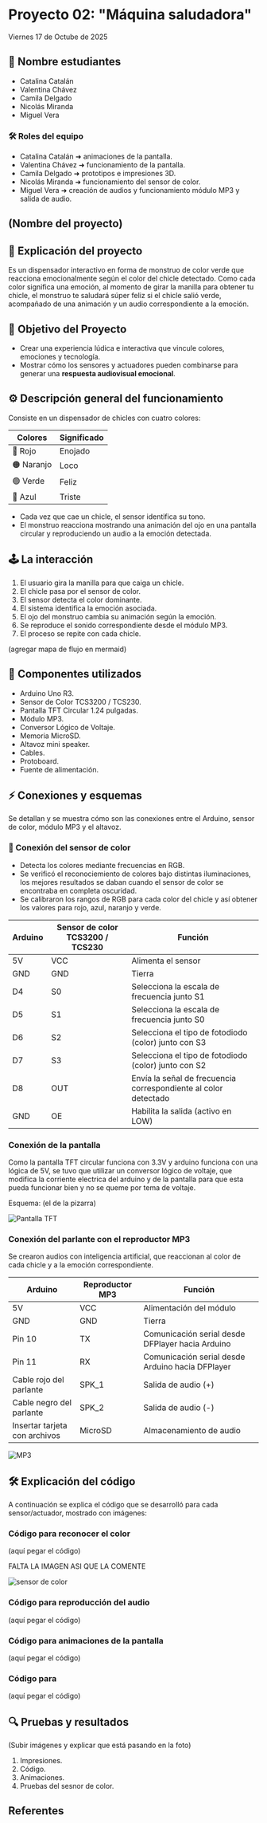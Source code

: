 # Proyecto 02: "Máquina saludadora"

Viernes 17 de Octube de 2025

## 👥 Nombre estudiantes

- Catalina Catalán
- Valentina Chávez
- Camila Delgado
- Nicolás Miranda
- Miguel Vera

### 🛠️ Roles del equipo

- Catalina Catalán ➜ animaciones de la pantalla.
- Valentina Chávez ➜ funcionamiento de la pantalla.
- Camila Delgado ➜ prototipos e impresiones 3D.
- Nicolás Miranda ➜ funcionamiento del sensor de color.
- Miguel Vera ➜ creación de audios y funcionamiento módulo MP3 y salida de audio.

## (Nombre del proyecto)

## 🔮 Explicación del proyecto

Es un dispensador interactivo en forma de monstruo de color verde que reacciona emocionalmente según el color del chicle detectado. Como cada color significa una emoción, al momento de girar la manilla para obtener tu chicle, el monstruo te saludará súper feliz si el chicle salió verde, acompañado de una animación y un audio correspondiente a la emoción.

## 📌 Objetivo del Proyecto

- Crear una experiencia lúdica e interactiva que vincule colores, emociones y tecnología.
- Mostrar cómo los sensores y actuadores pueden combinarse para generar una **respuesta audiovisual emocional**.

## ⚙️ Descripción general del funcionamiento

Consiste en un dispensador de chicles con cuatro colores:

| Colores | Significado |
|---------|-------------|
| 🔴 Rojo | Enojado     |
| 🟠 Naranjo | Loco     |
| 🟢 Verde | Feliz      |
| 🔵 Azul  | Triste     |

- Cada vez que cae un chicle, el sensor identifica su tono.
- El monstruo reacciona mostrando una animación del ojo en una pantalla circular y reproduciendo un audio a la emoción detectada.

## 🕹️ La interacción

1. El usuario gira la manilla para que caiga un chicle.
2. El chicle pasa por el sensor de color.
3. El sensor detecta el color dominante.
4. El sistema identifica la emoción asociada.
5. El ojo del monstruo cambia su animación según la emoción.
6. Se reproduce el sonido correspondiente desde el módulo MP3.
7. El proceso se repite con cada chicle.

(agregar mapa de flujo en mermaid)

## 🔌 Componentes utilizados

- Arduino Uno R3.
- Sensor de Color TCS3200 / TCS230.
- Pantalla TFT Circular 1.24 pulgadas.
- Módulo MP3.
- Conversor Lógico de Voltaje.
- Memoria MicroSD.
- Altavoz mini speaker.
- Cables.
- Protoboard.
- Fuente de alimentación.

## ⚡️ Conexiones y esquemas

Se detallan y se muestra cómo son las conexiones entre el Arduino, sensor de color, módulo MP3 y el altavoz.

### 🚥 Conexión del sensor de color

- Detecta los colores mediante frecuencias en RGB.
- Se verificó el reconociemiento de colores bajo distintas iluminaciones, los mejores resultados se daban cuando el sensor de color se encontraba en completa oscuridad.
- Se calibraron los rangos de RGB para cada color del chicle y así obtener los valores para rojo, azul, naranjo y verde.

| Arduino | Sensor de color TCS3200 / TCS230 | Función          |
|---------|----------------------------------|------------------|
| 5V      |  VCC                             | Alimenta el sensor |
| GND     | GND                              | Tierra           |
| D4      | S0                               | Selecciona la escala de frecuencia junto S1 |
| D5      | S1                               | Selecciona la escala de frecuencia junto S0 |
| D6      | S2                               | Selecciona el tipo de fotodiodo (color) junto con S3 |
| D7      | S3                               | Selecciona el tipo de fotodiodo (color) junto con S2 |
| D8      | OUT                              | Envía la señal de frecuencia correspondiente al color detectado |
| GND     | OE                               | Habilita la salida (activo en LOW) |

### Conexión de la pantalla

Como la pantalla TFT circular funciona con 3.3V y arduino funciona con una lógica de 5V, se tuvo que utilizar un conversor lógico de voltaje, que modifica la corriente electrica del arduino y de la pantalla para que esta pueda funcionar bien y no se queme por tema de voltaje.

Esquema: (el de la pizarra)



![Pantalla TFT](imagenes/pantalla_circular.jpg)

### Conexión del parlante con el reproductor MP3

Se crearon audios con inteligencia artificial, que reaccionan al color de cada chicle y a la emoción correspondiente.

| Arduino                           | Reproductor MP3  | Función                                                         |
|-----------------------------------|------------------|-----------------------------------------------------------------|
| 5V                                |  VCC             | Alimentación del módulo                                         |
| GND                               | GND              | Tierra                                                          |
| Pin 10                            | TX               | Comunicación serial desde DFPlayer hacia Arduino                |
| Pin 11                            | RX               | Comunicación serial desde Arduino hacia DFPlayer                |
| Cable rojo del parlante           | SPK_1            | Salida de audio (+)                                             |
| Cable negro del parlante          | SPK_2            | Salida de audio (-)                                             |
| Insertar tarjeta con archivos     | MicroSD          | Almacenamiento de audio                                         |



![MP3](imagenes/modulo_mp3.jpg) 

## 🛠️ Explicación del código

A continuación se explica el código que se desarrolló para cada sensor/actuador, mostrado con imágenes:

### Código para reconocer el color

(aquí pegar el código)

FALTA LA IMAGEN ASI QUE LA COMENTE

![sensor de color](imagenes/sesor_de_color.jpg)

### Código para reproducción del audio

(aquí pegar el código)

### Código para animaciones de la pantalla

(aquí pegar el código)

### Código para

(aquí pegar el código)

## 🔍 Pruebas y resultados

(Subir imágenes y explicar que está pasando en la foto)

1. Impresiones.
2. Código.
3. Animaciones.
4. Pruebas del sesnor de color.

## Referentes


